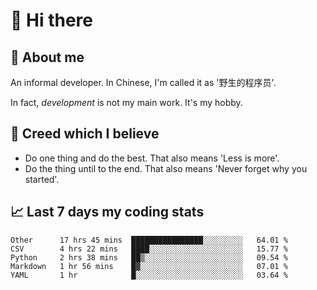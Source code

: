 # 👋 Hi there

## :speech_balloon: About me

An informal developer. In Chinese, I'm called it as '野生的程序员'.

In fact, _development_ is not my main work. It's my hobby.

## :see_no_evil: Creed which I believe

- Do one thing and do the best. That also means 'Less is more'.
- Do the thing until to the end. That also means 'Never forget why you started'.

## :chart_with_upwards_trend: Last 7 days my coding stats

<!--START_SECTION:waka-->
```text
Other      17 hrs 45 mins  ████████████████░░░░░░░░░   64.01 % 
CSV        4 hrs 22 mins   ████░░░░░░░░░░░░░░░░░░░░░   15.77 % 
Python     2 hrs 38 mins   ██▒░░░░░░░░░░░░░░░░░░░░░░   09.54 % 
Markdown   1 hr 56 mins    █▓░░░░░░░░░░░░░░░░░░░░░░░   07.01 % 
YAML       1 hr            █░░░░░░░░░░░░░░░░░░░░░░░░   03.64 % 
```
<!--END_SECTION:waka-->
